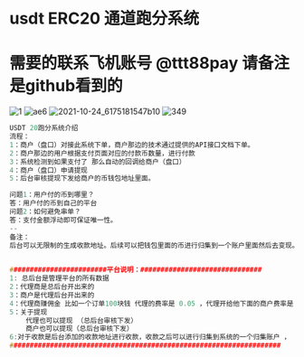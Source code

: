 # usdt ERC20 通道跑分系统

# 需要的联系飞机账号  @ttt88pay  请备注是github看到的

![1](https://github.com/debug8888/TRC20-CHANNEL/assets/93066952/172dc529-87ea-4429-85c7-5caefaf0dee6)
![ae6](https://github.com/debug8888/TRC20-CHANNEL/assets/93066952/3965ec10-8e3d-4acd-b65a-32bd2e94ec58)
![2021-10-24_6175181547b10](https://github.com/debug8888/TRC20-CHANNEL/assets/93066952/27904668-f0b4-4fa8-b37e-f2d7a547e8c2)
![349](https://github.com/debug8888/TRC20-CHANNEL/assets/93066952/f5c5058f-ff48-45eb-91fd-ca82020f0812)

```c
USDT 20跑分系统介绍
流程：
1：商户（盘口）对接此系统下单，商户那边的技术通过提供的API接口文档下单。
2：商户那边的用户根据支付页面对应的付款币数量，进行付款
3：系统检测到如果支付了 那么自动的回调给商户（盘口）
4：商户（盘口）申请提现
5：后台审核提现下发给商户的币钱包地址里面。

问题1：用户付的币到哪里？
答：用户付的币到自己的平台
问题2：如何避免串单？
答：支付金额浮动即可保证唯一性。
--
备注：
后台可以无限制的生成收款地址。后续可以把钱包里面的币进行归集到一个账户里面然后去变现。
	

########################平台说明：##############################
1: 总后台是管理平台的所有数据
2：代理商是总后台开出来的
3：商户是代理后台开出来的
4：代理商赚佣金 比如一个订单100块钱 代理的费率是 0.05 ，代理开给他下面的商户费率是 0.06 那么代理赚1块钱 平台赚5块钱
5：关于提现
    代理也可以提现 （总后台审核下发）
    商户也可以提现（总后台审核下发）
6:对于收款是后台添加的收款地址进行收款，收款之后可以进行归集到系统的一个归集账户 ， 后续代理提现商户提现 可以从归集账户进行下发
###################################################################

```
